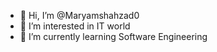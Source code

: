 - 👋 Hi, I’m @Maryamshahzad0
- 👀 I’m interested in IT world
- 🌱 I’m currently learning Software Engineering

<!---
Maryamshahzad0/Maryamshahzad0 is a ✨ special ✨ repository because its `README.md` (this file) appears on your GitHub profile.
You can click the Preview link to take a look at your changes.
--->
